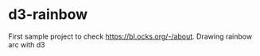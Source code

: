 # d3-rainbow
First sample project to check https://bl.ocks.org/-/about. Drawing rainbow arc with d3
